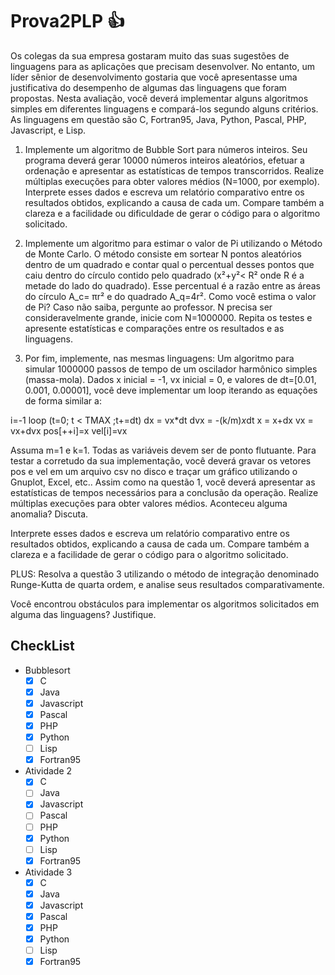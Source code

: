 # Prova2PLP :thumbsup:

Os colegas da sua empresa gostaram muito das suas sugestões de linguagens para as aplicações que precisam desenvolver. No entanto, um líder sênior de desenvolvimento gostaria que você apresentasse uma justificativa do desempenho de algumas das linguagens que foram propostas.
Nesta avaliação, você deverá implementar alguns algoritmos simples em diferentes linguagens e compará-los segundo alguns critérios. As linguagens em questão são C,  Fortran95, Java, Python, Pascal, PHP, Javascript, e Lisp.

1.  Implemente um algoritmo de Bubble Sort para números inteiros. Seu programa deverá gerar 10000 números inteiros aleatórios, efetuar a ordenação e apresentar as estatísticas de tempos transcorridos. Realize múltiplas execuções para obter valores médios (N=1000, por exemplo).
Interprete esses dados e escreva um relatório comparativo entre os resultados obtidos, explicando a causa de cada um. Compare também a clareza e a facilidade ou dificuldade de gerar o código para o algoritmo solicitado.

2. Implemente um algoritmo para estimar o valor de Pi utilizando o Método de Monte Carlo. O método consiste em sortear N pontos aleatórios dentro de um quadrado e contar qual o percentual desses pontos que caiu dentro do círculo contido pelo quadrado (x²+y²< R² onde R é a metade do lado do quadrado).  Esse percentual é a razão entre as áreas do círculo A_c= πr² e do quadrado A_q=4r². Como você estima o valor de Pi? Caso não saiba, pergunte ao professor. N precisa ser consideravelmente grande, inicie com N=1000000. Repita os testes e apresente estatísticas e comparações entre os resultados e as linguagens.

3. Por fim, implemente, nas mesmas linguagens:
Um algoritmo para simular 1000000 passos de tempo de um oscilador harmônico simples (massa-mola). Dados x inicial = -1, vx inicial = 0, e valores de dt=[0.01, 0.001, 0.00001], você deve implementar um loop iterando as equações de forma similar a:


i=-1
loop (t=0; t < TMAX ;t+=dt)
       dx = vx*dt
       dvx = -(k/m)*x*dt
       x = x+dx
       vx = vx+dvx
       pos[++i]=x
       vel[i]=vx

Assuma m=1 e k=1. Todas as variáveis devem ser de ponto flutuante. Para testar a corretudo da sua implementação, você deverá gravar os vetores pos e vel em um arquivo csv no disco e traçar um gráfico utilizando o Gnuplot, Excel, etc..
Assim como na questão 1, você deverá apresentar as estatísticas de tempos necessários para a conclusão da operação. Realize múltiplas execuções para obter valores médios. Aconteceu alguma anomalia? Discuta.

Interprete esses dados e escreva um relatório comparativo entre os resultados obtidos, explicando a causa de cada um. Compare também a clareza e a facilidade de gerar o código para o algoritmo solicitado. 

PLUS: Resolva a questão 3 utilizando o método de integração denominado Runge-Kutta de quarta ordem, e analise seus resultados comparativamente.

Você encontrou obstáculos para implementar os algoritmos solicitados em alguma das linguagens? Justifique.

## CheckList

  - Bubblesort
    - [x] C
    - [x] Java
    - [x] Javascript
    - [x] Pascal
    - [x] PHP
    - [x] Python
    - [ ] Lisp
    - [x] Fortran95
    
   - Atividade 2 </br>
      - [x] C </br>
      - [ ] Java </br>
      - [x] Javascript </br>
      - [ ] Pascal </br>
      - [ ] PHP </br>
      - [x] Python </br>
      - [ ] Lisp </br>
      - [x] Fortran95  </br>   
    
   - Atividade 3
      - [x] C </br>
      - [x] Java </br>
      - [x] Javascript </br>
      - [x] Pascal </br>
      - [x] PHP </br>
      - [x] Python </br>
      - [ ] Lisp </br>
      - [x] Fortran95 </br>    
